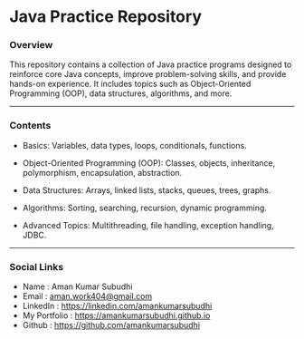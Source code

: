 # Java Practice Repository

### Overview

This repository contains a collection of Java practice programs designed to reinforce core Java concepts, improve problem-solving skills, and provide hands-on experience. It includes topics such as Object-Oriented Programming (OOP), data structures, algorithms, and more.

________________________________________________________________________________________________________________________________________________________________________________________________________________________

### Contents

* Basics: Variables, data types, loops, conditionals, functions.

* Object-Oriented Programming (OOP): Classes, objects, inheritance, polymorphism, encapsulation, abstraction.

* Data Structures: Arrays, linked lists, stacks, queues, trees, graphs.

* Algorithms: Sorting, searching, recursion, dynamic programming.

* Advanced Topics: Multithreading, file handling, exception handling, JDBC.

________________________________________________________________________________________________________________________________________________________________________________________________________________________

### Social Links
* Name : Aman Kumar Subudhi <br>
* Email : aman.work404@gmail.com <br>
* LinkedIn : https://linkedin.com/amankumarsubudhi <br>
* My Portfolio : https://amankumarsubudhi.github.io <br>
* Github : https://github.com/amankumarsubudhi <br>
